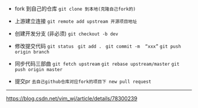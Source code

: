 - fork 到自己的仓库
`git clone 到本地(克隆自己fork的)`

- 上游建立连接
 `git remote add upstream 开源项目地址`

- 创建开发分支 (非必须)
 `git checkout -b dev`

- 修改提交代码
`git status `
`git add . `
`git commit -m  “xxx”`
`git push origin branch`

- 同步代码三部曲
`git fetch upstream`
`git rebase upstream/master`
`git push origin master`

- 提交pr
`去自己github仓库对应fork的项目下 new pull request`
 
 ---
 https://blog.csdn.net/vim_wj/article/details/78300239
